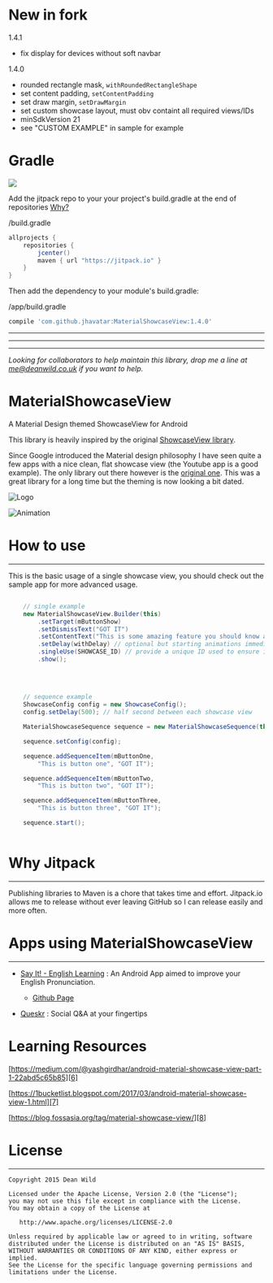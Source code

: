 # New in fork
1.4.1
- fix display for devices without soft navbar

1.4.0
- rounded rectangle mask, `withRoundedRectangleShape`
- set content padding, `setContentPadding`
- set draw margin, `setDrawMargin`
- set custom showcase layout, must obv containt all required views/IDs
- minSdkVersion 21
- see "CUSTOM EXAMPLE" in sample for example

# Gradle
[![](https://jitpack.io/v/jhavatar/MaterialShowcaseView.svg)](https://jitpack.io/#jhavatar/MaterialShowcaseView)

Add the jitpack repo to your your project's build.gradle at the end of repositories [Why?](#why-jitpack)

/build.gradle
```groovy
allprojects {
	repositories {
		jcenter()
		maven { url "https://jitpack.io" }
	}
}
```

Then add the dependency to your module's build.gradle:

/app/build.gradle
```groovy
compile 'com.github.jhavatar:MaterialShowcaseView:1.4.0'
```
---
---
---

*Looking for collaborators to help maintain this library, drop me a line at me@deanwild.co.uk if you want to help.*

# MaterialShowcaseView
A Material Design themed ShowcaseView for Android


This library is heavily inspired by the original [ShowcaseView library][1].

Since Google introduced the Material design philosophy I have seen quite a few apps with a nice clean, flat showcase view (the Youtube app is a good example). The only library out there however is the [original one][1]. This was a great library for a long time but the theming is now looking a bit dated.

![Logo](http://i.imgur.com/QIMYRJh.png)


![Animation][2]

# How to use
--------
This is the basic usage of a single showcase view, you should check out the sample app for more advanced usage.

```java

	// single example
	new MaterialShowcaseView.Builder(this)
		.setTarget(mButtonShow)
		.setDismissText("GOT IT")
		.setContentText("This is some amazing feature you should know about")
		.setDelay(withDelay) // optional but starting animations immediately in onCreate can make them choppy
		.singleUse(SHOWCASE_ID) // provide a unique ID used to ensure it is only shown once
		.show();
                
                
                
                
	// sequence example            
	ShowcaseConfig config = new ShowcaseConfig();
	config.setDelay(500); // half second between each showcase view

	MaterialShowcaseSequence sequence = new MaterialShowcaseSequence(this, SHOWCASE_ID);

	sequence.setConfig(config);

	sequence.addSequenceItem(mButtonOne,
		"This is button one", "GOT IT");

	sequence.addSequenceItem(mButtonTwo,
		"This is button two", "GOT IT");

	sequence.addSequenceItem(mButtonThree,
		"This is button three", "GOT IT");

	sequence.start();
                
```

# Why Jitpack
------------
Publishing libraries to Maven is a chore that takes time and effort. Jitpack.io allows me to release without ever leaving GitHub so I can release easily and more often.

# Apps using MaterialShowcaseView
---------------------------------

  * [Say It! - English Learning](https://play.google.com/store/apps/details?id=com.cesarsk.say_it) : An Android App aimed to improve your English Pronunciation. 
    * [Github Page](https://github.com/cesarsk/say_it)
    
  * [Queskr](https://play.google.com/store/apps/details?id=com.queskr.www.queskrandroidapp) : Social Q&A at your fingertips

# Learning Resources
[https://medium.com/@yashgirdhar/android-material-showcase-view-part-1-22abd5c65b85][6]

[https://1bucketlist.blogspot.com/2017/03/android-material-showcase-view-1.html][7]

[https://blog.fossasia.org/tag/material-showcase-view/][8]



# License
-------

    Copyright 2015 Dean Wild

    Licensed under the Apache License, Version 2.0 (the "License");
    you may not use this file except in compliance with the License.
    You may obtain a copy of the License at

       http://www.apache.org/licenses/LICENSE-2.0

    Unless required by applicable law or agreed to in writing, software
    distributed under the License is distributed on an "AS IS" BASIS,
    WITHOUT WARRANTIES OR CONDITIONS OF ANY KIND, either express or implied.
    See the License for the specific language governing permissions and
    limitations under the License.





[1]: https://github.com/amlcurran/ShowcaseView
[2]: http://i.imgur.com/rFHENgz.gif
[3]: https://code.google.com/p/android-flowtextview/
[4]: https://img.shields.io/github/release/deano2390/MaterialShowcaseView.svg?label=JitPack
[5]: https://jitpack.io/#deano2390/MaterialShowcaseView
[6]: https://medium.com/@yashgirdhar/android-material-showcase-view-part-1-22abd5c65b85
[7]: https://1bucketlist.blogspot.com/2017/03/android-material-showcase-view-1.html
[8]: https://blog.fossasia.org/tag/material-showcase-view/
